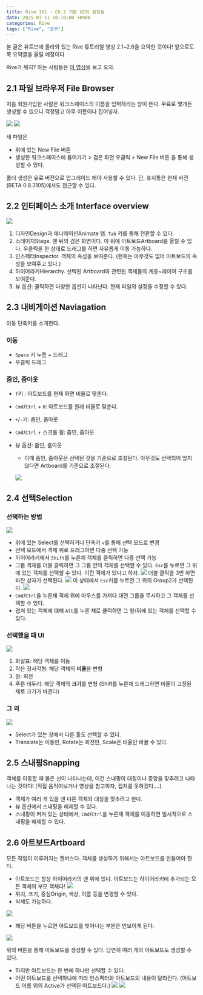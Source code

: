 ```yaml
---
title: Rive 101 - Ch.2 기본 UI와 설정둘
date: 2025-07-11 10:10:00 +0900
categories: Rive
tags: ["Rive", "공부"]
---
```


본 글은 유트브에 올라와 있는 Rive 튜토리얼 영상 2.1~2.6을 요약한 것이다! 앞으로도 쭉 요약글을 올릴 예정이다 

Rive가 뭐지? 하는 사람들은 [이 영상](https://youtu.be/UNPgrK-qtsA?si=oumKMDgkhqbJix_d)을 보고 오자.

## 2.1 파일 브라우저 File Browser
처음 회원가입한 사람은 워크스페이스의 이름을 입력하라는 창이 뜬다. 무료로 몇개든 생성할 수 있으니 걱정말고 아무 이름이나 집어넣자.

![](img/rive_ch2/rive_first_page.jpg)
![](img/rive_ch2/rive_workspace.png)

새 파일은 
- 위에 있는 New File 버튼
- 생성한 워크스페이스에 들어가기 > 검은 화면 우클릭 > New File 버튼
을 통해 생성할 수 있다.

폴더 생성은 유료 버전으로 업그레이드 해야 사용할 수 있다. 단, 휴지통은 현재 버전(BETA 0.8.3105)에서도 접근할 수 있다.

## 2.2 인터페이스 소개 Interface overview
![](img/rive_ch2/rive_interface_overview.jpg)
1. 디자인Design과 애니메이션Animate 탭. `Tab` 키를 통해 전환할 수 있다.
2. 스테이지Stage. 맨 뒤의 검은 화면이다. 이 위에 아트보드Artboard를 올릴 수 있다. 우클릭을 한 상태로 드래그를 하면 자유롭게 이동 가능하다.
3. 인스펙터Inspector. 객체의 속성을 보여준다. (현재는 아무것도 없어 아트보드의 속성을 보여주고 있다.)
4. 하이어라키Hierarchy. 선택된 Artboard와 관련된 객체들의 계층~레이어 구조를 보여준다.
5. 뷰 옵션: 클릭하면 다양한 옵션이 나타난다. 현재 파일의 설정을 수정할 수 있다.

## 2.3 내비게이션 Naviagation
이동 단축키를 소개한다.
### 이동
- `Space` 키 누름 + 드래그
- 우클릭 드래그

### 줌인, 줌아웃
- `f`키 : 아트보드를 현재 화면 비율로 맞춘다.
- `Cmd`/`Ctrl` + `0`: 아트보드를 원래 비율로 맞춘다.
- `+`/`-`키: 줌인, 줌아웃
- `Cmd`/`Ctrl` + 스크롤 휠: 줌인, 줌아웃
- 뷰 옵션: 줌인, 줌아웃
  - 이때 줌인, 줌아웃은 선택된 것을 기준으로 조절된다. 아무것도 선택되어 었지 않다면 Artboard를 기준으로 조절된다.

  ![](img/rive_ch2/rive_view_option.png)

## 2.4 선택Selection
### 선택하는 방법
![](img/rive_ch2/rive_select.png)
- 위에 있는 Select를 선택하거나 단축키 `v`를 통해 선택 모드로 변경
- 선택 모드에서 객체 위로 드래그하면 다중 선택 가능
- 하이어라키에서 `Shift`를 누른채 객체를 클릭하면 다중 선택 가능
- 그룹 객체를 더블 클릭하면 그 그룹 안의 객체를 선택할 수 있다. `Esc`를 누르면 그 위에 있는 객체를 선택할 수 있다.
  이런 객체가 있다고 하자.
  ![](img/rive_ch2/rive_select_ex1.png)
  더블 클릭을 3번 하면 파란 상자가 선택된다.
  ![](img/rive_ch2/rive_select_ex2.png)
  이 상태에서 `Esc`키를 누르면 그 위의 Group2가 선택된다.
  ![](img/rive_ch2/rive_select_ex3.png)
- `Cmd`/`Ctrl`을 누른채 객체 위에 마우스를 가져다 대면 그룹을 무시하고 그 객체를 선택할 수 있다.
- 겹쳐 있는 객체에 대해 `Alt`를 누른 채로 클릭하면 그 앞/뒤에 있는 객체를 선택할 수 있다.

### 선택했을 때 UI
![](img/rive_ch2/rive_interface_select.jpg)
1. 화살표: 해당 객체를 이동
2. 작은 정사각형: 해당 객체의 **비율**을 변형
3. 원: 회전
4. 푸른 테두리: 해당 객체의 **크기**를 변형 (Shift를 누른채 드래그하면 비율이 고정된 채로 크기가 바뀐다)

### 그 외
![](img/rive_ch2/rive_select.png)
- Select가 있는 창에서 다른 툴도 선택할 수 있다.
- Translate는 이동만, Rotate는 회전만, Scale은 비율만 바꿀 수 있다.

## 2.5 스내핑Snapping
객체를 이동할 때 붉은 선이 나타나는데, 이건 스내핑이 대칭이나 중앙을 맞추려고 나타나는 것이다! (직접 움직여보거나 영상을 참고하자, 캡처를 못하겠다....)
- 객체가 여러 개 있을 땐 다른 객체와 대칭을 맞추려고 한다.
- 뷰 옵션에서 스내핑을 해제할 수 있다.
- 스내핑이 켜져 있는 상태에서, `Cmd`/`Ctrl`을 누른채 객체를 이동하면 일시적으로 스내핑을 해제할 수 있다.

## 2.6 아트보드Artboard
모든 작업이 이루어지는 캔버스다. 객체를 생성하기 위해서는 아트보드를 만들어야 한다.
- 아트보드는 항상 하이어라키의 맨 위에 있다. 아트보드는 하이어라키에 추가되는 모든 객체의 부모 객체다!
![](img/rive_ch2/rive_artboard.png)
- 위치, 크기, 중심Origin, 색상, 이름 등을 변경할 수 있다.
- 삭제도 가능하다.

![](img/rive_ch2/rive_artboard_clip.jpg)
- 해당 버튼을 누르면 아트보드를 벗어나는 부분은 안보이게 된다.

![](img/rive_ch2/rive_create_artboard.png)

위의 버튼을 통해 아트보드를 생성할 수 있다. 당연히 여러 개의 아트보드도 생성할 수 있다.
- 하지만 아트보드는 한 번에 하나만 선택할 수 있다.
- 어떤 아트보드를 선택하냐에 따라 인스펙터와 아트보드의 내용이 달라진다. (아트보드 이름 위의 Active가 선택된 아트보드다.)
  ![](img/rive_ch2/rive_artboard1_selected.png)
  ![](img/rive_ch2/rive_artboard2_selected.png)
